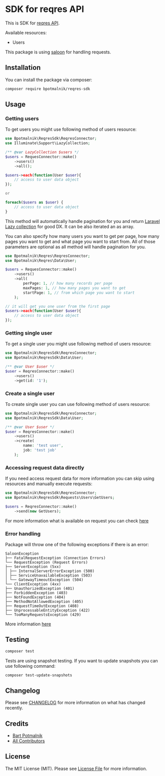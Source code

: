 # SDK for reqres API

This is SDK for [reqres API](https://reqres.in/).

Available resources:

- Users

This package is using [saloon](https://docs.saloon.dev/) for handling requests.

## Installation

You can install the package via composer:

```bash
composer require bpotmalnik/reqres-sdk
```

## Usage

### Getting users

To get users you might use following method of users resource:

```php
use Bpotmalnik\ReqresSdk\ReqresConnector;
use Illuminate\Support\LazyCollection;

/** @var LazyCollection $users */
$users = RequesConnector::make()
    ->users()
    ->all();

$users->each(function(User $user){
    // access to user data object
});

or 

foreach($users as $user) {
    // access to user data object
}

```

This method will automatically handle pagination for you and
return [Laravel Lazy collection](https://josephsilber.com/posts/2020/07/29/lazy-collections-in-laravel)
for good DX. It can be also iterated an as array.

You can also specify how many users you want to get per page, how many pages you
want to get and what page you want to start from. All of those parameters are
optional as all method will handle pagination for you.

```php 
use Bpotmalnik\Reqres\ReqresConnector;
use Bpotmalnik\Reqres\Data\User;

$users = RequesConnector::make()
    ->users()
    ->all(
        perPage: 1, // how many records per page
        maxPages: 1, // how many pages you want to get
        startPage: 1, // from which page you want to start
    );

// it will get you one user from the first page
$users->each(function(User $user){
    // access to user data object
});
```

### Getting single user

To get a single user you might use following method of users resource:

```php
use Bpotmalnik\ReqresSdk\ReqresConnector;
use Bpotmalnik\ReqresSdk\Data\User;

/** @var User $user */
$user = ReqresConnector::make()
    ->users()
    ->get(id: '1');
```

### Create a single user

To create single user you can use following method of users resource:

```php
use Bpotmalnik\ReqresSdk\ReqresConnector;
use Bpotmalnik\ReqresSdk\Data\User;

/** @var User $user */
$user = ReqresConnector::make()
    ->users()
    ->create(
        name: 'test user',
        job: 'test job'
    );
```

### Accessing request data directly

If you need access request data for more information you can skip using
resources and manually execute
requests:

```php
use Bpotmalnik\ReqresSdk\ReqresConnector;
use Bpotmalnik\ReqresSdk\Requests\Users\GetUsers;

$users = ReqresConnector::make()
    ->send(new GetUsers);
```

For more information what is available on request you can
check [here](https://docs.saloon.dev/the-basics/responses)

### Error handling

Package will throw one of the following exceptions if there is an error:

```
SaloonException
├── FatalRequestException (Connection Errors)
└── RequestException (Request Errors)
├── ServerException (5xx)
│ ├── InternalServerErrorException (500)
│ ├── ServiceUnavailableException (503)
│ └── GatewayTimeoutException (504)
└── ClientException (4xx)
├── UnauthorizedException (401)
├── ForbiddenException (403)
├── NotFoundException (404)
├── MethodNotAllowedException (405)
├── RequestTimeOutException (408)
├── UnprocessableEntityException (422)
└── TooManyRequestsException (429)
```

More information [here](https://docs.saloon.dev/the-basics/handling-failures)

## Testing

```bash
composer test
```

Tests are using snapshot testing. If you want to update snapshots you can use
following command:

```bash
composer test-update-snapshots
```

## Changelog

Please see [CHANGELOG](CHANGELOG.md) for more information on what has changed
recently.

## Credits

- [Bart Potmalnik](https://github.com/bpotmalnik)
- [All Contributors](../../contributors)

## License

The MIT License (MIT). Please see [License File](LICENSE.md) for more
information.
